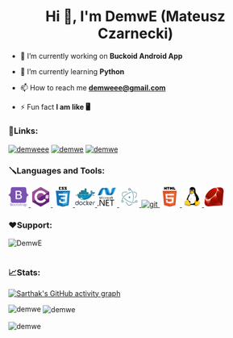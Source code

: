 <h1 align="center">Hi 👋, I'm DemwE (Mateusz Czarnecki)</h1>

- 🔭 I’m currently working on **Buckoid Android App**

- 🌱 I’m currently learning **Python**

- 📫 How to reach me **demweee@gmail.com**

- ⚡ Fun fact **I am like 🖥️**

<h3 align="left">🔗Links:</h3>
<p align="left">
<a href="https://twitter.com/demweee" target="blank"><img align="center" src="https://raw.githubusercontent.com/rahuldkjain/github-profile-readme-generator/master/src/images/icons/Social/twitter.svg" alt="demweee" height="30" width="40" /></a>
<a href="https://www.youtube.com/channel/UCARuhXAtsRlgQjil9dHlXHg" target="blank"><img align="center" src="https://raw.githubusercontent.com/rahuldkjain/github-profile-readme-generator/master/src/images/icons/Social/youtube.svg" alt="demwe" height="30" width="40" /></a>
<a href="https://mczarnecki.eu" target="blank"><img align="center" src="https://img.shields.io/badge/my_portfolio-000?style=for-the-badge&logo=ko-fi&logoColor=white" alt="demwe"/></a>
</p>

<h3 align="left">🪛Languages and Tools:</h3>
<p align="left"> <a href="https://getbootstrap.com" target="_blank" rel="noreferrer"> <img src="https://raw.githubusercontent.com/devicons/devicon/master/icons/bootstrap/bootstrap-plain-wordmark.svg" alt="bootstrap" width="40" height="40"/> </a> <a href="https://www.w3schools.com/cs/" target="_blank" rel="noreferrer"> <img src="https://raw.githubusercontent.com/devicons/devicon/master/icons/csharp/csharp-original.svg" alt="csharp" width="40" height="40"/> </a> <a href="https://www.w3schools.com/css/" target="_blank" rel="noreferrer"> <img src="https://raw.githubusercontent.com/devicons/devicon/master/icons/css3/css3-original-wordmark.svg" alt="css3" width="40" height="40"/> </a> <a href="https://www.docker.com/" target="_blank" rel="noreferrer"> <img src="https://raw.githubusercontent.com/devicons/devicon/master/icons/docker/docker-original-wordmark.svg" alt="docker" width="40" height="40"/> </a> <a href="https://dotnet.microsoft.com/" target="_blank" rel="noreferrer"> <img src="https://raw.githubusercontent.com/devicons/devicon/master/icons/dot-net/dot-net-original-wordmark.svg" alt="dotnet" width="40" height="40"/> </a> <a href="https://www.electronjs.org" target="_blank" rel="noreferrer"> <img src="https://raw.githubusercontent.com/devicons/devicon/master/icons/electron/electron-original.svg" alt="electron" width="40" height="40"/> </a> <a href="https://git-scm.com/" target="_blank" rel="noreferrer"> <img src="https://www.vectorlogo.zone/logos/git-scm/git-scm-icon.svg" alt="git" width="40" height="40"/> </a> <a href="https://www.w3.org/html/" target="_blank" rel="noreferrer"> <img src="https://raw.githubusercontent.com/devicons/devicon/master/icons/html5/html5-original-wordmark.svg" alt="html5" width="40" height="40"/> </a> <a href="https://www.linux.org/" target="_blank" rel="noreferrer"> <img src="https://raw.githubusercontent.com/devicons/devicon/master/icons/linux/linux-original.svg" alt="linux" width="40" height="40"/> </a> <a href="https://www.ruby-lang.org/en/" target="_blank" rel="noreferrer"> <img src="https://raw.githubusercontent.com/devicons/devicon/master/icons/ruby/ruby-original.svg" alt="ruby" width="40" height="40"/> </a> </p>

<h3 align="left">❤️Support:</h3>
<p><a href="https://www.buymeacoffee.com/DemwE"> <img align="left" src="https://cdn.buymeacoffee.com/buttons/v2/default-yellow.png" height="50" width="210" alt="DemwE" /></a></p><br><br>

<h3 align="left">📈Stats:</h3>

[![Sarthak's GitHub activity graph](https://activity-graph.herokuapp.com/graph?username=demwe&&theme=xcode)](https://github.com/demwe)

<p><img align="left" src="https://github-readme-stats.vercel.app/api/top-langs?username=demwe&show_icons=true&locale=en&layout=compact&theme=tokyonight" alt="demwe" /></p>

<p>&nbsp;<img align="center" src="https://github-readme-stats.vercel.app/api?username=demwe&show_icons=true&locale=en&theme=tokyonight" alt="demwe" /></p>

<p><img align="center" src="https://github-readme-streak-stats.herokuapp.com/?user=demwe&&theme=tokyonight" alt="demwe" /></p>
